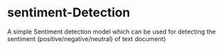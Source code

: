 # sentiment-Detection
A simple Sentiment detection model which can be used for detecting the sentiment (positive/negative/neutral) of text document)
